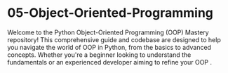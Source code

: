 # 05-Object-Oriented-Programming
Welcome to the Python Object-Oriented Programming (OOP) Mastery repository! This comprehensive guide and codebase are designed to help you navigate the world of OOP in Python, from the basics to advanced concepts. Whether you're a beginner looking to understand the fundamentals or an experienced developer aiming to refine your OOP .
